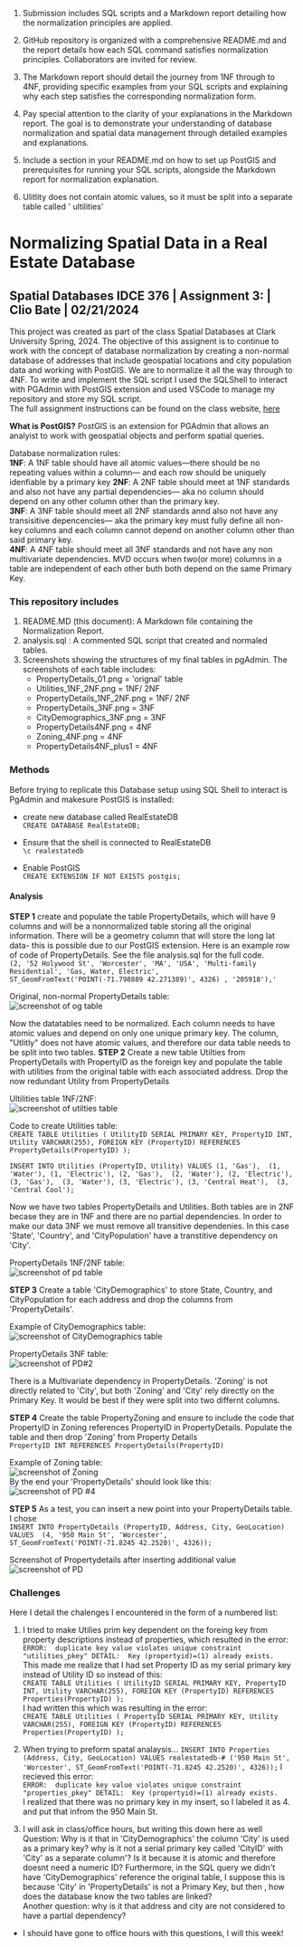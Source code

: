 
1. Submission includes SQL scripts and a Markdown report detailing how the normalization principles are applied.

2. GitHub repository is organized with a comprehensive README.md and the report details how each SQL command satisfies normalization principles. Collaborators are invited for review.

3. The Markdown report should detail the journey from 1NF through to 4NF, providing specific examples from your SQL scripts and explaining why each step satisfies the corresponding normalization form.

4. Pay special attention to the clarity of your explanations in the Markdown report. The goal is to demonstrate your understanding of database normalization and spatial data management through detailed examples and explanations.

5. Include a section in your README.md on how to set up PostGIS and prerequisites for running your SQL scripts, alongside the Markdown report for normalization explanation.

1. Ulitlity does not contain atomic values, so it must be split into a separate table called ' ultilities' 

# Normalizing Spatial Data in a Real Estate Database 
## Spatial Databases IDCE 376 | Assignment 3: | Clio Bate | 02/21/2024

This project was created as part of the class Spatial Databases at Clark University Spring, 2024. The objective of this assignent is to continue to work with the concept of database normalization by creating a non-normal database of addresses that include geospatial locations and city population data and working with PostGIS. We are to normalize it all the way through to 4NF. To write and implement the SQL script I used the SQLShell to interact with PGAdmin with PostGIS extension and used VSCode to manage my repository and store my SQL script.     
The full assignment instructions can be found on the class website, [here](https://studyingplace.space/spatial-database/labs/A3-Real_Estate_Database.html#part-4-normalize-to-4nf)  

**What is PostGIS?** PostGIS is an extension for PGAdmin that allows an analyist to work with geospatial objects and perform spatial queries.

Database normalization rules:  
**1NF**: A 1NF table should have all atomic values—there should be no repeating values within a column— and each row should be uniquely idenfiable by a primary key
**2NF**: A 2NF table should meet at 1NF standards and also not have any partial dependencies— aka no column should depend on any other column other than the primary key.  
**3NF**: A 3NF table should meet all 2NF standards annd also not have any transisitive depencencies— aka the primary key must fully define all non-key columns and each column cannot depend on another column other than said primary key.  
**4NF**: A 4NF table should meet all 3NF standards and not have any non multivariate dependencies. MVD occurs when two(or more) columns in a table are independent of each other buth both depend on the same Primary Key.  



### This repository includes
1. README.MD (this document): A Markdown file containing the Normalization Report.
1. analysis.sql : A commented SQL script that created and normaled tables.
1. Screenshots showing the structures of my final tables in pgAdmin. The screenshots of each table includes:  
    - PropertyDetails_01.png = 'orignal' table 
    - Utilities_1NF_2NF.png = 1NF/ 2NF
    - PropertyDetails_1NF_2NF.png = 1NF/ 2NF
    - PropertyDetails_3NF.png = 3NF
    - CityDemographics_3NF.png = 3NF
    - PropertyDetails4NF.png  = 4NF  
    - Zoning_4NF.png  = 4NF  
    - PropertyDetails4NF_plus1 = 4NF
    

### Methods

Before trying to replicate this Database setup using SQL Shell to interact is PgAdmin and makesure PostGIS is installed:  
- create new database called RealEstateDB  
`CREATE DATABASE RealEstateDB;`

- Ensure that the shell is connected to RealEstateDB  
`\c realestatedb`

- Enable PostGIS  
`CREATE EXTENSION IF NOT EXISTS postgis;`  

#### Analysis
**STEP 1** create and populate the table PropertyDetails, which will have 9 columns and will be a nonnormalized table storing all the original information.
There will be a geometry column that will store the long lat data- this is possible due to our PostGIS extension. Here is an example row of code of PropertyDetails. See the file analysis.sql for the full code.  
`(2, '52 Holywood St', 'Worcester', 'MA', 'USA', 'Multi-family Residential', 'Gas, Water, Electric', ST_GeomFromText('POINT(-71.798889 42.271389)', 4326) , '205918'),'`
    
Original, non-normal PropertyDetails table:  
![screenshot of og table](PropertyDetails_01.png)  
  
Now the datatables need to be normalized. Each column needs to have atomic values and depend on only one unique primary key. The column, "Utlitly" does not have atomic values, and therefore our data table needs to be split into two tables.
**STEP 2** Create a new table Utilties from PropertyDetails with PropertyID as the foreign key and populate the table with utilities from the original table with each associated address. Drop the now redundant Utility from PropertyDetails  
  
Ultilities table 1NF/2NF:  
![screenshot of utilties table](Utilities_1NF_2NF.png)   
  
Code to create Utilities table:  
`CREATE TABLE Utilities (
UtilityID SERIAL PRIMARY KEY,
PropertyID INT,
Utility VARCHAR(255),
FOREIGN KEY (PropertyID) REFERENCES PropertyDetails(PropertyID)
);`  

`INSERT INTO Utilities (PropertyID, Utility) VALUES
(1, 'Gas'), 
(1, 'Water'),
(1, 'Electric'),
(2, 'Gas'), 
(2, 'Water'),
(2, 'Electric'),
(3, 'Gas'), 
(3, 'Water'),
(3, 'Electric'),
(3, 'Central Heat'), 
(3, 'Central Cool');`  

Now we have two tables PropertyDetails and Utilities. Both tables are in 2NF becase they are in 1NF and there are no partial dependencies. In order to make our data 3NF we must remove all transitive dependenies. In this case 'State', 'Country', and 'CityPopulation' have a transtitive dependency on 'City'.
  
PropertyDetails 1NF/2NF table:  
![screenshot of pd table](PropertyDetails_1NF_2NF.png)   

**STEP 3**  Create a table 'CityDemographics' to store State, Country, and CityPopulation for each address and drop the columns from 'PropertyDetails'. 
   
Example of CityDemographics table:  
![screenshot of CityDemographics table](CityDemographics_3NF.png)   
  
PropertyDetails 3NF table:  
![screenshot of PD#2](PropertyDetails_3NF.png)   
    
There is a Multivariate dependency in PropertyDetails. 'Zoning' is not directly related to 'City', but both 'Zoning' and 'City' rely directly on the Primary Key. It would be best if they were split into two differnt columns.  

**STEP 4**  Create the table PropertyZoning and ensure to include the code that PropertyID in Zoning references PropertyID in PropertyDetails. Populate the table and then drop 'Zoning' from Property Details  
`PropertyID INT REFERENCES PropertyDetails(PropertyID)`  
  
Example of Zoning table:  
![screenshot of Zoning](Zoning_4NF.png)     
By the end your 'PropertyDetails' should look like this:  
![screenshot of PD #4](PropertyDetails4NF.png)   

**STEP 5** As a test, you can insert a new point into your PropertyDetails table. I chose  
`INSERT INTO PropertyDetails (PropertyID, Address, City, GeoLocation) VALUES 
(4, '950 Main St', 'Worcester', ST_GeomFromText('POINT(-71.8245 42.2520)', 4326));`

Screenshot of Propertydetails after inserting additional value
![screenshot of PD](PropertyDetails4NF_plus1.png)   
### Challenges
Here I detail the chalenges I encountered in the form of a numbered list:  
1. I tried to make Utilies prim key dependent on the foreing key from property descriptions instead of properties, which resulted in the error:  
`ERROR:  duplicate key value violates unique constraint "utilities_pkey"
DETAIL:  Key (propertyid)=(1) already exists.`  
This made me realize that I had set Property ID as my serial primary key instead of Utility ID so instead of this:  
`CREATE TABLE Utilities (
UtilityID SERIAL PRIMARY KEY,
PropertyID INT,
Utility VARCHAR(255),
FOREIGN KEY (PropertyID) REFERENCES Properties(PropertyID)
);`  
I had written this which was resulting in the error:  
`CREATE TABLE Utilities (
PropertyID SERIAL PRIMARY KEY,
Utility VARCHAR(255),
FOREIGN KEY (PropertyID) REFERENCES Properties(PropertyID)
);`

1. When trying to preform spatal analaysis...
`INSERT INTO Properties (Address, City, GeoLocation) VALUES
realestatedb-# ('950 Main St', 'Worcester', ST_GeomFromText('POINT(-71.8245 42.2520)', 4326));`
I recieved this error:  
`ERROR:  duplicate key value violates unique constraint "properties_pkey"
DETAIL:  Key (propertyid)=(1) already exists.`  
I realized that there was no primary key in my insert, so I labeled it as 4. and put that infrom the 950 Main St.


1.  I will ask in class/office hours, but writing this down here as well 
Question: Why is it that in 'CityDemographics' the column 'City' is used as a primary key? why is it not a serial primary key called 'CityID' with 'City' as a separate column'? Is it because it is atomic and therefore doesnt need a numeric ID? Furthermore, in the SQL query we didn't have 'CityDemographics' reference the original table, I suppose this is because 'City' in 'PropertyDetails' is not a Primary Key, but then , how does the database know the two tables are linked?  
Another question: why is it that address and city are not considered to have a partial dependency?
- I should have gone to office hours with this questions, I will this week!
